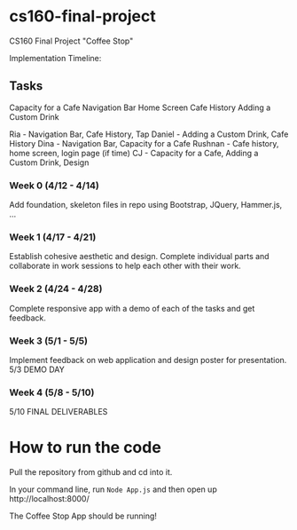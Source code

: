 # cs160-final-project
CS160 Final Project "Coffee Stop"


Implementation Timeline:

## Tasks
Capacity for a Cafe
Navigation Bar
Home Screen
Cafe History
Adding a Custom Drink

Ria - Navigation Bar, Cafe History, Tap
Daniel -  Adding a Custom Drink, Cafe History
Dina - Navigation Bar, Capacity for a Cafe
Rushnan - Cafe history, home screen, login page (if time)
CJ - Capacity for a Cafe, Adding a Custom Drink, Design

### Week 0 (4/12 - 4/14)
Add foundation, skeleton files in repo using Bootstrap, JQuery, Hammer.js, …

### Week 1 (4/17 - 4/21)
Establish cohesive aesthetic and design. Complete individual parts and collaborate in work sessions to help each other with their work.

### Week 2 (4/24 - 4/28)
Complete responsive app with a demo of each of the tasks and get feedback.

### Week 3 (5/1 - 5/5)
Implement feedback on web application and design poster for presentation.
5/3 DEMO DAY

### Week 4 (5/8 - 5/10)
5/10 FINAL DELIVERABLES

# How to run the code
Pull the repository from github and cd into it. 

In your command line, run `Node App.js` and then open up http://localhost:8000/

The Coffee Stop App should be running!

